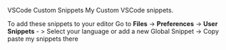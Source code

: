 VSCode Custom Snippets
My Custom  VSCode snippets.

To add these snippets to your editor 
  Go to **Files** -> **Preferences** -> **User Snippets** - > Select your language or add a new Global Snippet -> Copy paste my snippets there
 
 
